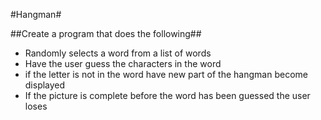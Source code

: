 #Hangman#

##Create a program that does the following##

- Randomly selects a word from a list of words
- Have the user guess the characters in the word
- if the letter is not in the word have new part of the hangman become displayed
- If the picture is complete before the word has been guessed the user loses


